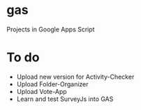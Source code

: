 # gas
Projects in Google Apps Script

# To do
- Upload new version for Activity-Checker
- Upload Folder-Organizer
- Upload Vote-App
- Learn and test SurveyJs into GAS
